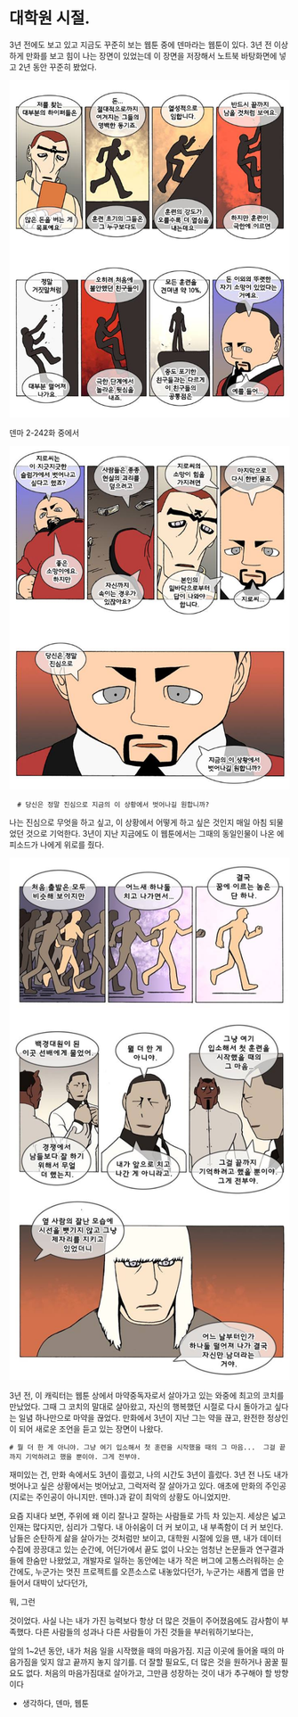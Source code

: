 # 대학원 시절.
3년 전에도 보고 있고 지금도 꾸준히 보는 웹툰 중에 덴마라는 웹툰이 있다. 3년 전 이상하게 만화를 보고 힘이
나는 장면이 있었는데 이 장면을 저장해서 노트북 바탕화면에 넣고 2년 동안  꾸준히 봤었다.


![덴마 2-242화 중에서](./res/img0.jpg)

덴마 2-242화 중에서

![덴마 2-242화 중에서](./res/img1.jpg)

```
  # 당신은 정말 진심으로 지금의 이 상황에서 벗어나길 원합니까?
```

나는 진심으로 무엇을 하고 싶고, 이 상황에서 어떻게 하고 싶은 것인지 매일 아침 되물었던 것으로 기억한다.
3년이 지난 지금에도 이 웹툰에서는 그때의 동일인물이 나온 에피소드가 나에게 위로를 줬다.

![3년뒤](./res/img2.jpg)

3년 전, 이 캐릭터는 웹툰 상에서 마약중독자로서 살아가고 있는 와중에 최고의 코치를 만났었다. 그때 그 코치의 말대로 살아왔고, 자신의 행복했던 시절로 다시 돌아가고 싶다는 일념 하나만으로 마약을 끊었다.
만화에서 3년이 지난 그는 약을 끊고, 완전한 정상인이 되어 새로운 조언을 듣고 있는 장면이 나왔다.

```
# 뭘 더 한 게 아니야. 그냥 여기 입소해서 첫 훈련을 시작했을 때의 그 마음...  그걸 끝까지 기억하려고 했을 뿐이야. 그게 전부야.
```

재미있는 건, 만화 속에서도 3년이 흘렀고, 나의 시간도 3년이 흘렀다. 3년 전 나도 내가 벗어나고 싶은 상황에서는 벗어났고, 그럭저럭 잘 살아가고 있다. 애초에 만화의 주인공(지로는 주인공이 아니지만. 덴마.)과 같이 최악의 상황도 아니었지만.

요즘 지내다 보면, 주위에 왜 이리 잘나고 잘하는 사람들로 가득 차 있는지. 세상은 넓고 인재는 많다지만, 심리가 그렇다. 내 아쉬움이 더 커 보이고, 내 부족함이 더 커 보인다. 남들은 순탄하게 삶을 살아가는 것처럼만 보이고, 대학원 시절에 있을 땐, 내가 데이터 수집에 끙끙대고 있는 순간에, 어딘가에서 끝도 없이 나오는 엄청난 논문들과 연구결과들에 한숨만 나왔었고, 개발자로 일하는 동안에는 내가 작은 버그에 고통스러워하는 순간에도, 누군가는 멋진 프로젝트를 오픈소스로 내놓았다던가, 누군가는 새롭게 앱을 만들어서 대박이 났다던가,

뭐, 그런

것이었다. 사실 나는 내가 가진 능력보다 항상 더 많은 것들이 주어졌음에도 감사함이 부족했다. 다른 사람들의 성과나 다른 사람들이 가진 것들을 부러워하기보다는,

앞의 1~2년 동안, 내가 처음 일을 시작했을 때의 마음가짐. 지금 이곳에 들어올 때의 마음가짐을 잊지 않고 끝까지 놓지 않기를. 더 잘할 필요도, 더 많은 것을 원하거나 꿈꿀 필요도 없다. 처음의 마음가짐대로 살아가고, 그만큼 성장하는 것이 내가 추구해야 할 방향이다

- 생각하다, 덴마, 웹툰
